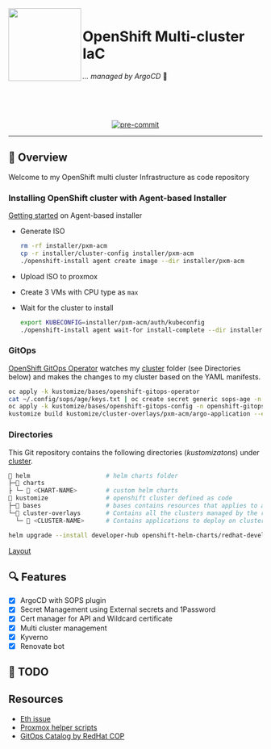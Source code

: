 <!-- markdownlint-disable MD041 -->
<img src="https://avatars.githubusercontent.com/u/792337?s=280&v=4" align="left" width="144px" height="144px"/>

# OpenShift Multi-cluster IaC

_... managed by ArgoCD_ :robot:

<br/>
<br/>
<br/>

<div align="center">

[![pre-commit](https://img.shields.io/badge/pre--commit-enabled?logo=pre-commit&logoColor=white&style=for-the-badge&color=brightgreen)](https://github.com/pre-commit/pre-commit)

</div>

---

## :wave: Overview

Welcome to my OpenShift multi cluster Infrastructure as code repository

### Installing OpenShift cluster with Agent-based Installer

[Getting started](https://docs.openshift.com/container-platform/4.12/installing/installing_with_agent_based_installer/installing-with-agent-based-installer.html) on Agent-based installer

- Generate ISO

  ```bash
  rm -rf installer/pxm-acm
  cp -r installer/cluster-config installer/pxm-acm
  ./openshift-install agent create image --dir installer/pxm-acm
  ```

- Upload ISO to proxmox
- Create 3 VMs with CPU type as `max`
- Wait for the cluster to install

  ```bash
  export KUBECONFIG=installer/pxm-acm/auth/kubeconfig
  ./openshift-install agent wait-for install-complete --dir installer/pxm-acm --log-level=debug
  ```

### GitOps

[OpenShift GitOps Operator](https://docs.openshift.com/container-platform/4.12/cicd/gitops/understanding-openshift-gitops.html) watches my [cluster](./kustomize/cluster-overlays/) folder (see Directories below) and makes the changes to my cluster based on the YAML manifests.

```bash
oc apply -k kustomize/bases/openshift-gitops-operator
cat ~/.config/sops/age/keys.txt | oc create secret generic sops-age -n openshift-gitops --from-file=keys.txt=/dev/stdin
oc apply -k kustomize/bases/openshift-gitops-config -n openshift-gitops
kustomize build kustomize/cluster-overlays/pxm-acm/argo-application --enable-alpha-plugins --load-restrictor LoadRestrictionsNone | oc apply -f-
```

### Directories

This Git repository contains the following directories (_kustomizatons_) under [cluster](./cluster/).

```sh
📁 helm                     # helm charts folder
├─📁 charts
├ └─ 📁 <CHART-NAME>        # custom helm charts
📁 kustomize                # openshift cluster defined as code
├─📁 bases                  # bases contains resources that applies to all clusters
└─📁 cluster-overlays       # Contains all the clusters managed by the repo
  └─ 📁 <CLUSTER-NAME>      # Contains applications to deploy on cluster, using helm/charts or kustomize/bases as resources
```

```bash
helm upgrade --install developer-hub openshift-helm-charts/redhat-developer-hub -f kustomize/cluster-overlays/pxm-acm/developer-hub-chart/values.yaml
```

[Layout](https://excalidraw.com/#json=pjG0RFswZzr-OQo1Q3wFI,AxmWMj3pQv-FavGdkmgxRA)

## 🔍 Features

- [x] ArgoCD with SOPS plugin
- [x] Secret Management using External secrets and 1Password
- [x] Cert manager for API and Wildcard certificate
- [x] Multi cluster management
- [x] Kyverno
- [x] Renovate bot

## :hammer: TODO

## Resources

- [Eth issue](https://forum.proxmox.com/threads/e1000e-unexpected-adapter-resets.89459/)
- [Proxmox helper scripts](https://tteck.github.io/Proxmox/)
- [GitOps Catalog by RedHat COP](https://github.com/redhat-cop/gitops-catalog)
